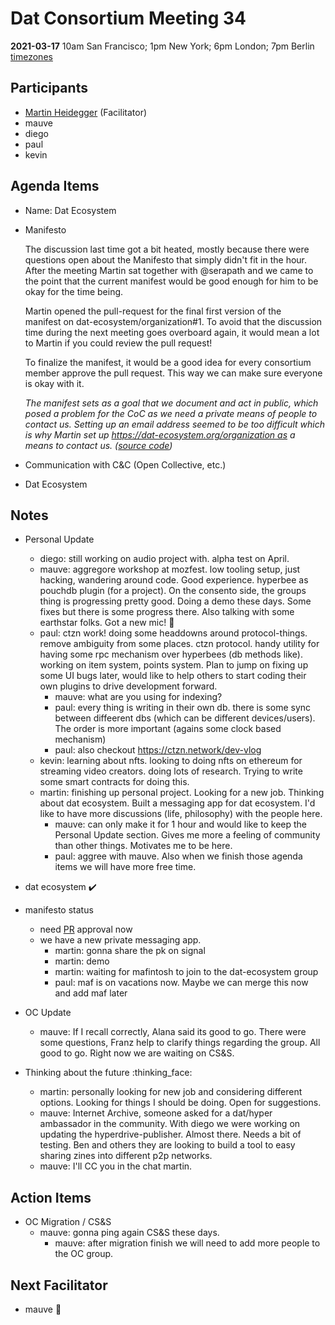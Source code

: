 # Dat Consortium Meeting 34



**2021-03-17**
10am San Francisco;
1pm New York;
6pm London;
7pm Berlin
[timezones](https://www.timeanddate.com/worldclock/fixedtime.html?msg=Dat&iso=20210317T10&p1=224&ah=1)

## Participants
- [Martin Heidegger](https://github.com/martinheidegger) (Facilitator)
- mauve
- diego
- paul
- kevin

## Agenda Items

- Name: Dat Ecosystem
- Manifesto

    The discussion last time got a bit heated, mostly because there were questions open about the Manifesto that simply didn't fit in the hour. After the meeting Martin sat together with @serapath and we came to the point that the current manifest would be good enough for him to be okay for the time being.

    Martin opened the pull-request for the final first version of the manifest on dat-ecosystem/organization#1. To avoid that the discussion time during the next meeting goes overboard again, it would mean a lot to Martin if you could review the pull request!

    To finalize the manifest, it would be a good idea for every consortium member approve the pull request. This way we can make sure everyone is okay with it.

    _The manifest sets as a goal that we document and act in public, which posed a problem for the CoC as we need a private means of people to contact us. Setting up an email address seemed to be too difficult which is why Martin set up https://dat-ecosystem.org/organization as a means to contact us. ([source code](https://github.com/dat-ecosystem/organization/tree/gh-pages))_

- Communication with C&C (Open Collective, etc.)
- Dat Ecosystem

## Notes

- Personal Update
    - diego: still working on audio project with. alpha test on April.
    - mauve: aggregore workshop at mozfest. low tooling setup, just hacking, wandering around code. Good experience. hyperbee as pouchdb plugin (for a project). On the consento side, the groups thing is progressing pretty good. Doing a demo these days. Some fixes but there is some progress there. Also talking with some earthstar folks. Got a new mic! :microphone:
    - paul: ctzn work! doing some headdowns around protocol-things. remove ambiguity from some places. ctzn protocol. handy utility for having some rpc mechanism over hyperbees (db methods like). working on item system, points system. Plan to jump on fixing up some UI bugs later, would like to help others to start coding their own plugins to drive development forward.
        - mauve: what are you using for indexing?
        - paul: every thing is writing in their own db. there is some sync between diffeerent dbs (which can be different devices/users). The order is more important (agains some clock based mechanism)
        - paul: also checkout https://ctzn.network/dev-vlog
    - kevin: learning about nfts. looking to doing nfts on ethereum for streaming video creators. doing lots of research. Trying to write some smart contracts for doing this.
    - martin: finishing up personal project. Looking for a new job. Thinking about dat ecosystem. Built a messaging app for dat ecosystem. I'd like to have more discussions (life, philosophy) with the people here.
        - mauve: can only make it for 1 hour and would like to keep the Personal Update section. Gives me more a feeling of community than other things. Motivates me to be here.
        - paul: aggree with mauve. Also when we finish those agenda items we will have more free time.

- dat ecosystem :heavy_check_mark:
- manifesto status
    - need [PR](https://github.com/dat-ecosystem/organization/pull/1) approval now
    - we have a new private messaging app.
        - martin: gonna share the pk on signal
        - martin: demo
        - martin: waiting for mafintosh to join to the dat-ecosystem group
        - paul: maf is on vacations now. Maybe we can merge this now and add maf later
- OC Update
    - mauve: If I recall correctly, Alana said its good to go. There were some questions, Franz help to clarify things regarding the group. All good to go. Right now we are waiting on CS&S.
- Thinking about the future :thinking_face:
    - martin: personally looking for new job and considering different options. Looking for things I should be doing. Open for suggestions.
    - mauve: Internet Archive, someone asked for a dat/hyper ambassador in the community. With diego we were working on updating the hyperdrive-publisher. Almost there. Needs a bit of testing. Ben and others they are looking to build a tool to easy sharing zines into different p2p networks.
    - mauve: I'll CC you in the chat martin.


## Action Items
- OC Migration / CS&S
    - mauve: gonna ping again CS&S these days.
        - mauve: after migration finish we will need to add more people to the OC group.

## Next Facilitator

- mauve :tada:
